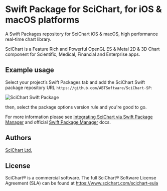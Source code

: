 # Swift Package for SciChart, for iOS & macOS platforms
A Swift Packages repository for SciChart iOS & macOS, high performance real-time chart library.

SciChart is a Feature Rich and Powerful OpenGL ES & Metal 2D & 3D Chart component for Scientific, Medical, Financial and Enterprise apps.

## Example usage 
Select your project’s Swift Packages tab and add the SciChart Swift package repository URL `https://github.com/ABTSoftware/SciChart-SP`:

![SciChart Swift Package](https://www.scichart.com/wp-content/uploads/2020/09/scichart-swift-package-1.png)

then, select the package options version rule and you're good to go.

For more information please see [Integrating SciChart via Swift Package Manager](https://www.scichart.com/documentation/ios/current/integrating-scichart-libraries.html#integrating-scichart-via-swift-package-manager) 
and official [Swift Package Manager](https://swift.org/package-manager/) docs.

## Authors
[SciChart Ltd.](http://scichart.com/)

## License
SciChart® is a commercial software.
The full SciChart® Software License Agreement (SLA) can be found at https://www.scichart.com/scichart-eula
